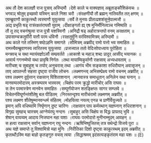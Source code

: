 

  
अथ तौ देश कालज्ञौ राज पुत्राव् अरिम्दमौ ।देशे काले च वाक्यज्ञाव् अब्रूताङ्कौशिकंवचः  ॥   
भगवञ् श्रोतुम् इच्छावो यस्मिन् काले निशा चरौ ।संरक्षणीयौ तौ ब्रह्मन् नातिवर्तेत तत् क्षणम्  ॥   
एवम्ब्रुवाणौ काकुत्स्थौ त्वरमाणौ युयुत्सया ।सर्वे ते मुनयः प्रीताःप्रशशंसुर्नृपात्मजौ  ॥   
अद्य प्रभृति षड् रात्रंरक्षतंराघवौ युवाम् ।दीक्षाङ्गतो ह्य् एष मुनिर्मौनित्वञ्च गमिष्यति  ॥   
तौ तु तद् वचनंश्रुत्वा राज पुत्रौ यशस्विनौ ।अनिद्रौ षड् अहोरात्रन्तपो वनम् अरक्षताम्  ॥   
उपासाम्चक्रतुर्वीरौ यत्तौ परम धंविनौ ।ररक्षतुर्मुनि वरंविश्वामित्रम् अरिम्दमौ  ॥   
अथ काले गते तस्मिण् षष्ठेऽहनि समागते ।सौमित्रम् अब्रवीद् रामो यत्तो भव समाहितः  ॥   
रामस्यैवम्ब्रुवाणस्य त्वरितस्य युयुत्सया ।प्रजज्वाल ततो वेदिःसोपाध्याय पुरोहिता  ॥   
मन्त्रवच् च यथा म्यायंयज्ञोऽसौ सम्प्रवर्तते ।आकाशे च महाञ् शब्दः प्रादुर् आसीद् भयानकः  ॥   
आवार्य गगनम्मेघो यथा प्रावृषि निर्गतः ।तथा मायाम्विकुर्वाणौ राक्षसाव् अभ्यधावताम्  ॥   
मारीचश् च सुबाहुश् च तयोर् अनुचरास् तथा ।आगंय भीम सङ्काशा रुधिरौघान् अवासृजन्  ॥   
ताव् आपतन्तौ सहसा दृष्ट्वा राजीव लोचनः ।लक्ष्मणन्त्व् अभिसम्प्रेक्ष्य रामो वचनम् अब्रवीत्  ॥   
पश्य लक्ष्मण दुर्वृत्तान् राक्षसान् पिशिताशनान् ।मानवास्त्र समाधूतान् अनिलेन यथा घनान्  ॥   
मानवम्परमोदारम् अस्त्रम्परम भास्वरम् ।चिक्षेप परम क्रुद्धो मारीचोर् असि राघवः  ॥   
स तेन परमास्त्रेण मानवेन समाहितः ।सम्पूर्णंयोजन शतङ्क्षिप्तः सागर सम्प्लवे  ॥   
विचेतनंविघूर्णन्तंशीतेषु बल पीडितम् ।निरस्तन्दृश्य मारीचंरामो लक्ष्मणम् अब्रवीत्  ॥   
पश्य लक्ष्मण शीतेषुम्मानवन्धर्म संहितम् ।मोहयित्वा नयत्य् एनन्न च प्राणैर्वियुज्यते  ॥   
इमान् अपि वधिष्यामि निर्घृणान् दुष्ट चारिणः ।राक्षसान् पाप कर्मस्थान् यज्ञघ्नान् रुधिराशनान्  ॥   
विगृह्य सुमहच् चास्त्रम् आग्नेयंरघु नन्दनः ।सुबाहुर् असि चिक्षेप स विद्धः प्रापतद् भुवि  ॥   
शेषान् वायव्यम् आदाय निजघान महा यशाः ।राघवः परमोदारो मुनीनाम्मुदम् आवहन्  ॥   
स हत्वा राक्षसान् सर्वान् यज्ञघ्नान् रघु नन्दनः ।ऋषिभिष्पूजितस् तत्र यथेन्द्रो विजये पुरा  ॥   
अथ यज्ञे समाप्ते तु विश्वामित्रो महा मुनिः ।निरीतिका दिशो दृष्ट्वा काकुत्स्थम् इदम् अब्रवीत्  ॥   
कृतार्थोऽस्मि महा बाहो कृतङ्गुरु वचस् त्वया ।सिद्धाश्रमम् इदंसत्यङ्कृतंराम महा यशः  ॥ (E)  
